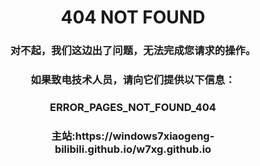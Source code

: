 <p><center><h1>404 NOT FOUND</h1></center></P>
<p><center><h3>对不起，我们这边出了问题，无法完成您请求的操作。</h3></center></p>
<p><center><h3>如果致电技术人员，请向它们提供以下信息：</h3></center></p>
<p><center><h3>ERROR_PAGES_NOT_FOUND_404</H3></center></p>
<p><center><h3>主站:https://windows7xiaogeng-bilibili.github.io/w7xg.github.io</h3></center></p>
